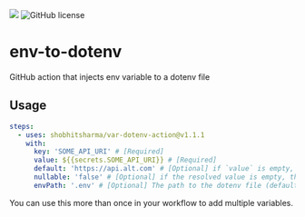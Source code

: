 ![](https://github.com/shobhitsharma/var-dotenv-action/workflows/Test/badge.svg)
![GitHub license](https://img.shields.io/github/license/shobhitsharma/var-dotenv-action)

# env-to-dotenv

GitHub action that injects env variable to a dotenv file

## Usage

```yaml
steps:
  - uses: shobhitsharma/var-dotenv-action@v1.1.1
    with:
      key: 'SOME_API_URI' # [Required]
      value: ${{secrets.SOME_API_URI}} # [Required]
      default: 'https://api.alt.com' # [Optional] if `value` is empty, this is used instead
      nullable: 'false' # [Optional] if the resolved value is empty, the variable will be omitted
      envPath: '.env' # [Optional] The path to the dotenv file (defaults to `.env`)
```

You can use this more than once in your workflow to add multiple variables.
